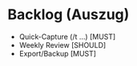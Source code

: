 # Backlog (Auszug)
- Quick-Capture (/t …)  [MUST]
- Weekly Review         [SHOULD]
- Export/Backup         [MUST]
